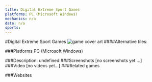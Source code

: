 ```yaml
---
title: Digital Extreme Sport Games
platforms: PC (Microsoft Windows)
mechanics: n/a
date: n/a
sports: 
---
```

#Digital Extreme Sport Games
![game cover art](//images.igdb.com/igdb/image/upload/t_cover_big/lzwlul0dulrcufwkazet.jpg "Logo Title Text 1")
####Alternative tiles:

###Platforms
PC (Microsoft Windows)

###Description:
undefined
###Screenshots
[no screenshots yet ...]
###Video
[no videos yet...]
###Related games

###Websites

